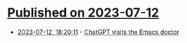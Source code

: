 # [Published on 2023-07-12](index.md)

* [2023-07-12, 18:20:11](https://lobste.rs/s/gjlsdg/chatgpt_visits_emacs_doctor) - [ChatGPT visits the Emacs doctor](https://xenodium.com/chatgpt-visits-the-emacs-doctor/)
